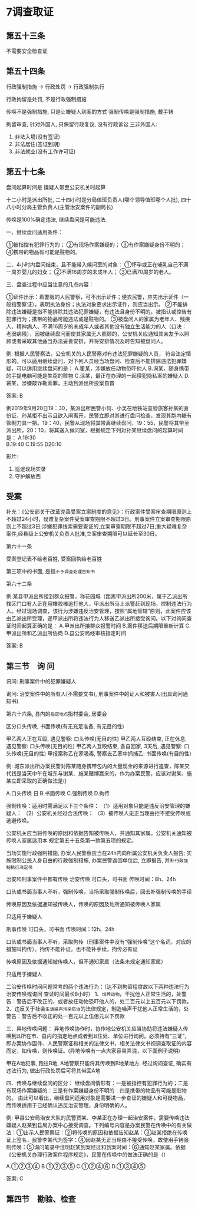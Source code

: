 # 7调查取证


## 第五十三条
不需要安全检查证


## 第五十四条
行政强制措施 → 行政处罚  → 行政强制执行


行政拘留是处罚, 不是行政强制措施

传唤不是强制措施, 只是让嫌疑人到案的方式
强制传唤是强制措施, 戴手铐


拘留审查, 针对外国人, 只保留行政复议, 没有行政诉讼
三非外国人:
1. 非法入境(没有签证)
2. 非法居住(签证到期)
3. 非法就业(没有工作许可证)




## 第五十七条
盘问起算时间是 嫌疑人带至公安机关时起算

十二小时是派出所批, 二十四小时是分局值班负责人(哪个领导值班哪个人批), 四十八小时分局主管负责人(主管治安案件的副局长)


传唤是100%确定违法, 继续盘问是可能违法.




一、继续盘问适用条件：

①被指控有犯罪行为的；
②有现场作案嫌疑的；
③有作案嫌疑身份不明的；
④携带的物品有可能是赃物的。


二、4小时内盘问结束，且不能带入候问室的对象：
①怀孕或正在哺乳自己不满一周岁婴儿的妇女；
②不满16周岁的未成年人；
③已满70周岁的老人。

三、盘查过程中应当注意的几点内容：

①证件出示：着警服的人民警察，可不出示证件；便衣民警，应先出示证件（一般指警察证），表明执法身份；执法对象要求出示证件，则应当出示。
②不能排除违法嫌疑是指不能排除其违法犯罪嫌疑，有违法且身份不明的，被指认或控告有犯罪行为；携带的物品可能违法或是赃物的。
③被盘问人的家属为老年人、残疾人、精神病人、不满16周岁的未成年人或者其他没有独立生活能力的人（口决：老弱病残），因被继续盘问而使其家属无人照顾的，公安机关应通知其亲友予以照顾或者采取其他适当办法妥善安排，并将安排情况及时告知被盘问人。



例: 根据人民警察法，公安机关的人民警察对有违法犯罪嫌疑的人员，
符合法定情形的。可以适用继续盘问，对下列人员经当场盘问、检查后不能排除违法犯罪嫌疑，可以适用继续盘问的是：
A.瞿某，涉嫌放任动物恐吓他人
B.询某，随身携带的手提电脑可能是失窃的赃物
C.涂某，最正在办理的一起侵犯隐私案的嫌疑人
D.窘某，涉嫌敲诈勒索罪，主动到派出所投案自首

答案: B


例2019年9月20日19：30，某派出所民警小何、小吴在地铁站查验旅客孙某的身份证，孙某拒不出示且欲入闸离开，民警立即对其进行盘问检查，发现其胞内糖有管制刀具一把。19：40，民警从现场将其带离继续盘问，19：55，民警将其带至派出所，20：10，将其送入候问室，根据规定下列对孙某继续盘问的起算时间是：
A.19:30  
B.19:40 
C.19:55 
D20:10



影片:
1. 巡逻现场实录
2. 守护解放西




## 受案


补充：《公安部关于改革完善受案立案制度的意见》：行政案件受案审查期限原则上不超过24小时，疑难复杂案件受案审查期限不超过3日。刑事案件立案审查期限原则上不超过3日;涉嫌犯罪线索需要查证的,立案审查期限不超过7日;重大疑难复杂案件,经县级上公安机关负责人批准,立案审查期限可以延长至30日。




第六十一条

受案登记表不给老百姓, 受案回执给老百姓

第三项中的书面, 是指`不予调查处理告知书`




第六十二条

例:某县甲派出所接到群众报警，称花园城（距离甲派出所200米，属于乙派出所辖区门口有人正在用橡胶棒追打他人，甲派出所马上派警赶到现场，控制违法行为人。经过现场调查，该行为涉嫌违反治安管理，按照“属地管辖”原则，此案件应该由乙派出所受理，遂甲派出所将违法行为人移送乙派出所接受询问。以下对询问查证时间起算正确的是：
A.甲派出所接群众报警时间
B.案件移送后期限重新计算
C.甲派出所和乙派出所协商
D.县公安局经审核指定时间

答案: B







## 第三节　询 问

讯问: 刑事案件中的犯罪嫌疑人

询问: 治安案件中的所有人(不需要文书), 刑事案件中的证人和被害人(出具询问通知书)

第六十六条, 县内的`指定地点`指村委会, 居委会


区分口头传唤, 书面传唤(有无充足准备, 有无目的性)

甲乙两人正在互殴, 遇见警察: 口头传唤(无目的性)
甲乙两人互殴结束, 正在休息, 遇见警察: 口头传唤(无目的性)
甲乙两人互殴结束, 各自回家, 3天后, 遇见警察: 口头传唤(无目的性)
甲报案称乙在家吸毒, 警察去乙家中抓捕乙: 书面传唤(有目的性)


例: 城东派出所办案民警对陈某随身携带包内的大量现金的来源进行追查，陈某交代钱是当天中午在城东与谢某、施某赌博赢来的，作为办案民警，应该对谢某、施某立即采取的正确做法是()

A.口头传唤 日 B.书面传唤 C.强制传唤  D.拘传


强制传唤：适用时需满足以下三个条件：
（1）适用对象只能是违反治安管理的嫌疑人：
（2）公安机关经过合法传唤：
（3）被传唤人无正当理由拒不接受传唤或逃避传唤。


公安机关应当将传唤的原因和依据告知被传唤人，并通知其家属。公安机关通知被传唤人家属适用本
规定第五十五条第一款第五项的规定。


当场实施行政强制措施, 办案人民警察应当在24h内向所属公安机关负责人报告; 实施限制公民人身自由的行政强制措施, 办案民警返回单位后, 立即报告, 并补`行政强制执行决定书`


治安和刑事案件中都有传唤
治安传唤
可口头，可书面
传唤时间：8h、24h

口头或书面当事人不听，强制传唤，当场采取强制传唤后，回去补强制传唤的手续

传唤原因及依据通知被传唤人，传唤的原因及处所通知被传唤人家属

只适用于嫌疑人


刑事传唤
可口头，可书面
传唤时间：12h、24h

口头或书面当事人不听，采取拘传（刑事案件中没有“强制传唤”这个名词，对应的措施叫拘传）。拘传不能补证，也不能补手续。拘传必有证

传唤原因及依据通知被传唤人，但不通知家属（法条未规定通知家属）

只适用于嫌疑人




二治安传唤时间问题常考的两个违法行为：（达不到拘留程度故以下两种违法行为治安传唤或询问
查证时间最长8小时）
1、`饲养动物`，干扰他人正常生活的，处警告：警告后不改正的，或者放任动物恐吓他人的，处二百元以上五百元以下罚款。
2、违反关于社会`生活噪声污染防治`的法律规定，制造噪声干扰他人正常生活的，处警告：警告后不收正的处一百元以上伍佰元以下罚款



三、异地传唤问题：
异地传唤协作时，协作地公安机关应当协助将违法嫌疑人传唤到`其`所在市、县内的指定地点或者到`其`住处、单位进行询问。必须持有“三证”，即办案协作函件、人民警察证和相关的法律文书，相关法律文书视调查取证的内容而定，如传唤，则传唤证。(异地传唤有一点大家容易弄混，以下面例子说明)

甲在A地犯事, 跑往B地, A地警察只能将其传唤到B地某地方. 经过询问查证, 确实有违法行为, 做出行政处罚后可将其带回A地


四、传唤与继续盘问的区分：
继续盘问情形有：一是被指控有犯罪行为的；二是有现场作案嫌疑的：三是有作案嫌疑身份不明的：四是携带的物品有可能是赃物的。
由此可以看出，继续盘问适用对象是需要进一步查证的嫌疑人和可疑物品，而传唤适用于已经确认违反治安管理，身份明确的人。



例: 甲县公安局治安大队的民警贾某、李某正在办理一起治安案件，需要传唤违法嫌疑人赵某到县局办案中心接受调查。下列编号内容是办案民警在传唤中的有关做法：①出示人民警察证：②将传唤的原因和依据告知赵某：③赵某拒绝在传唤证上签名，民警李某代为签字：④因赵某无正当理由不接受传唤，故使用手铐强制传唤：⑤询问笔录中注明赵某到案经过和到案时间：⑥通知赵某家属。依据《公安机关办理行政案件程序规定》，民警在传唤中的做法正确的是（）

A.①②③④
B.①②③⑤
C.①②④⑥
D.①③④⑤

答案: C


## 第四节　勘验、检查







